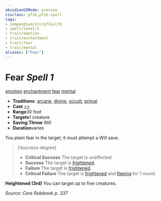 ```yaml
---
obsidianUIMode: preview
cssclass: pf2e,pf2e-spell
tags:
- compendium/src/pf2e/crb
- spell/level/1
- trait/emotion
- trait/enchantment
- trait/fear
- trait/mental
aliases: ["Fear"]
---
```

# Fear *Spell 1*   
[emotion](../../Rules/traits/emotion.md)  [enchantment](../../Rules/traits/enchantment.md)  [fear](../../Rules/traits/fear.md)  [mental](../../Rules/traits/mental.md)  

- **Traditions**: [arcane](../../Rules/traits/arcane.md), [divine](../../Rules/traits/divine.md), [occult](../../Rules/traits/occult.md), [primal](../../Rules/traits/primal.md)
- **Cast** [>>](../../Rules/core-rulebook/chapter-9-playing-the-game.md#Actions "Two-Action") 
- **Range**30 foot
- **Targets**1 creature
- **Saving Throw** Will
- **Duration**varies

You plant fear in the target; it must attempt a Will save.

> [!success-degree] 
> - **Critical Success** The target is unaffected.
> - **Success** The target is [frightened](../../Rules/conditions.md#Frightened).
> - **Failure** The target is [frightened](../../Rules/conditions.md#Frightened).
> - **Critical Failure** The target is [frightened](../../Rules/conditions.md#Frightened) and [fleeing](../../Rules/conditions.md#Fleeing) for 1 round.

**Heightened (3rd)** You can target up to five creatures.

*Source: Core Rulebook p. 337*